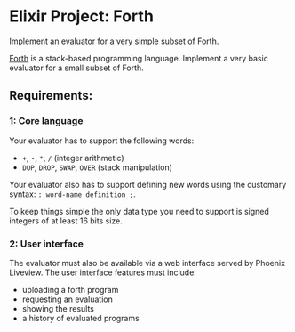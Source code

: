 # Elixir Project: Forth

Implement an evaluator for a very simple subset of Forth.

[Forth](https://en.wikipedia.org/wiki/Forth_%28programming_language%29) is a stack-based programming language. 
Implement a very basic evaluator for a small subset of Forth.

## Requirements:

### 1: Core language
Your evaluator has to support the following words:
- `+`, `-`, `*`, `/` (integer arithmetic)
- `DUP`, `DROP`, `SWAP`, `OVER` (stack manipulation)

Your evaluator also has to support defining new words using the customary syntax: `: word-name definition ;`.

To keep things simple the only data type you need to support is signed integers of at least 16 bits size.

### 2: User interface

The evaluator must also be available via a web interface served by Phoenix Liveview. 
The user interface features must include:
- uploading a forth program
- requesting an evaluation
- showing the results
- a history of evaluated programs
